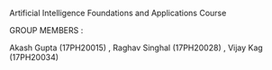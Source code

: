 Artificial Intelligence Foundations and Applications Course

GROUP MEMBERS :

Akash Gupta (17PH20015) , Raghav Singhal (17PH20028) , Vijay Kag (17PH20034)
